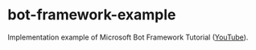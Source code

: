 # bot-framework-example

Implementation example of Microsoft Bot Framework Tutorial ([YouTube](https://www.youtube.com/playlist?list=PLa8Yy0PvYCjjOEgfcPgsCYiRAQZZR31hN)).
